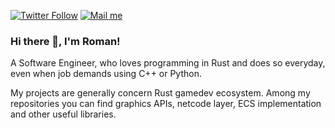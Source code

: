 [![Twitter Follow](https://img.shields.io/twitter/follow/zakarum4?style=social)](https://twitter.com/intent/user?screen_name=zakarum4)
[![Mail me](https://img.shields.io/badge/zaq.dev@icloud-email-critical)](mailto:zaq.dev@icloud.com)

### Hi there 👋, I'm Roman!

A Software Engineer, who loves programming in Rust and does so everyday, even when job demands using C++ or Python.

My projects are generally concern Rust gamedev ecosystem.
Among my repositories you can find graphics APIs, netcode layer, ECS implementation and other useful libraries.
